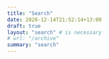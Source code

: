 ```yaml
---
title: "Search"
date: 2020-12-14T21:52:14+13:00
draft: true
layout: "search" # is necessary
# url: "/archive"
summary: "search"
---
```


